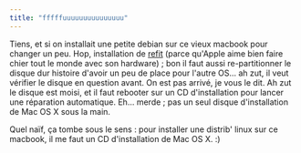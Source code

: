 ```yaml
---
title: "fffffuuuuuuuuuuuuuuu"
---
```


Tiens, et si on installait une petite debian sur ce vieux macbook pour changer
un peu. Hop, installation de [refit](http://refit.sourceforge.net/) (parce
qu'Apple aime bien faire chier tout le monde avec son hardware) ; bon il faut
aussi re-partitionner le disque dur histoire d'avoir un peu de place pour
l'autre OS... ah zut, il veut vérifier le disque en question avant. On est pas
arrivé, je vous le dit. Ah zut le disque est moisi, et il faut rebooter sur un
CD d'installation pour lancer une réparation automatique. Eh... merde ; pas un
seul disque d'installation de Mac OS X sous la main.

Quel naïf, ça tombe sous le sens : pour installer une distrib' linux sur ce
macbook, il me faut un CD d'installation de Mac OS X. :)

